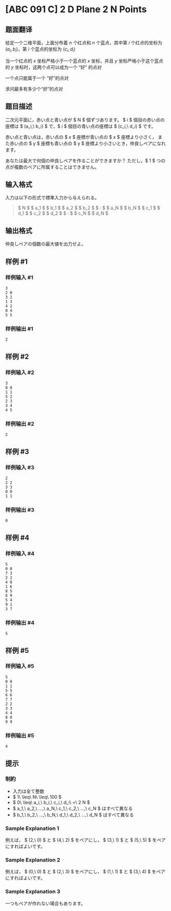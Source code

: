 # [ABC 091 C] 2 D Plane 2 N Points

## 题面翻译

给定一个二维平面，上面分布着 $n$ 个红点和 $n$ 个蓝点，其中第 $i$ 个红点的坐标为 $(a_i,b_i)$，第 $i$ 个蓝点的坐标为 $(c_i,d_i)$

当一个红点的 $x$ 坐标严格小于一个蓝点的 $x$ 坐标，并且 $y$ 坐标严格小于这个蓝点的 $y$ 坐标时，这两个点可以成为一个 “好” 的点对

一个点只能属于一个 “好”的点对

求问最多有多少个“好”的点对

## 题目描述

[problemUrl]: https://atcoder.jp/contests/abc091/tasks/arc092_a

二次元平面に，赤い点と青い点が $ N $ 個ずつあります。 $ i $ 個目の赤い点の座標は $ (a_i,\ b_i) $ で，$ i $ 個目の青い点の座標は $ (c_i,\ d_i) $ です。

赤い点と青い点は，赤い点の $ x $ 座標が青い点の $ x $ 座標より小さく， また赤い点の $ y $ 座標も青い点の $ y $ 座標より小さいとき，仲良しペアになれます。

あなたは最大で何個の仲良しペアを作ることができますか？ ただし，$ 1 $ つの点が複数のペアに所属することはできません。

## 输入格式

入力は以下の形式で標準入力から与えられる。

> $ N $ $ a_1 $ $ b_1 $ $ a_2 $ $ b_2 $ $ : $ $ a_N $ $ b_N $ $ c_1 $ $ d_1 $ $ c_2 $ $ d_2 $ $ : $ $ c_N $ $ d_N $

## 输出格式

仲良しペアの個数の最大値を出力せよ。

## 样例 #1

### 样例输入 #1

```
3
2 0
3 1
1 3
4 2
0 4
5 5
```

### 样例输出 #1

```
2
```

## 样例 #2

### 样例输入 #2

```
3
0 0
1 1
5 2
2 3
3 4
4 5
```

### 样例输出 #2

```
2
```

## 样例 #3

### 样例输入 #3

```
2
2 2
3 3
0 0
1 1
```

### 样例输出 #3

```
0
```

## 样例 #4

### 样例输入 #4

```
5
0 0
7 3
2 2
4 8
1 6
8 5
6 9
5 4
9 1
3 7
```

### 样例输出 #4

```
5
```

## 样例 #5

### 样例输入 #5

```
5
0 0
1 1
5 5
6 6
7 7
2 2
3 3
4 4
8 8
9 9
```

### 样例输出 #5

```
4
```

## 提示

### 制約

- 入力は全て整数
- $ 1\ \leq\ N\ \leq\ 100 $
- $ 0\ \leq\ a_i,\ b_i,\ c_i,\ d_i\ <\ 2 N $
- $ a_1,\ a_2,\ ...,\ a_N,\ c_1,\ c_2,\ ...,\ c_N $ はすべて異なる
- $ b_1,\ b_2,\ ...,\ b_N,\ d_1,\ d_2,\ ...,\ d_N $ はすべて異なる

### Sample Explanation 1

例えば， $ (2,\ 0) $ と $ (4,\ 2) $ をペアにし， $ (3,\ 1) $ と $ (5,\ 5) $ をペアにすればよいです。

### Sample Explanation 2

例えば， $ (0,\ 0) $ と $ (2,\ 3) $ をペアにし， $ (1,\ 1) $ と $ (3,\ 4) $ をペアにすればよいです。

### Sample Explanation 3

一つもペアが作れない場合もあります。